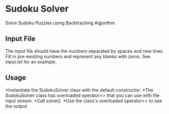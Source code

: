 # Sudoku Solver
Solve Sudoku Puzzles using Backtracking Algorithm

## Input File
The input file should have the numbers separated by spaces and new lines.
Fill in pre-existing numbers and represent any blanks with zeros. See input.txt for an example.

## Usage
*Instantiate the SudokuSolver class with the default constructor.
*The SudokuSolver class has overloaded operator>> that you can use with file input stream.
*Call solve().
*Use the class's overloaded operator<< to see the output.